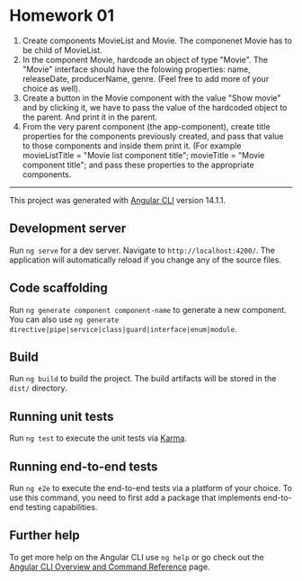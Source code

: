 # Homework 01

1. Create components MovieList and Movie. The componenet Movie has to be child of MovieList.
2. In the component Movie, hardcode an object of type "Movie". The "Movie" interface should have the folowing properties: name, releaseDate, producerName,
   genre. (Feel free to add more of your choice as well).
3. Create a button in the Movie component with the value "Show movie" and by clicking it, we have to pass the value of the hardcoded object to the parent.
   And print it in the parent.
4. From the very parent component (the app-component), create title properties for the components previously created, and pass that value to those components and inside them
   print it. (For example movieListTitle = "Movie list component title"; movieTitle = "Movie component title"; and pass these properties to the appropriate components.

---

This project was generated with [Angular CLI](https://github.com/angular/angular-cli) version 14.1.1.

## Development server

Run `ng serve` for a dev server. Navigate to `http://localhost:4200/`. The application will automatically reload if you change any of the source files.

## Code scaffolding

Run `ng generate component component-name` to generate a new component. You can also use `ng generate directive|pipe|service|class|guard|interface|enum|module`.

## Build

Run `ng build` to build the project. The build artifacts will be stored in the `dist/` directory.

## Running unit tests

Run `ng test` to execute the unit tests via [Karma](https://karma-runner.github.io).

## Running end-to-end tests

Run `ng e2e` to execute the end-to-end tests via a platform of your choice. To use this command, you need to first add a package that implements end-to-end testing capabilities.

## Further help

To get more help on the Angular CLI use `ng help` or go check out the [Angular CLI Overview and Command Reference](https://angular.io/cli) page.

